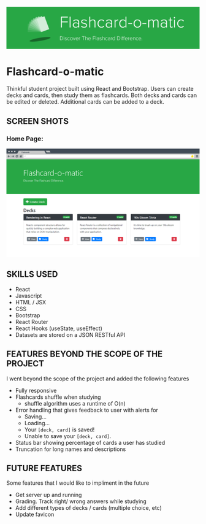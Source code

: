 ![Flashcard-o-matic Discover the flashcard difference](/src/readme/readme-header.png "Flashcard-o-matic")

#
# Flashcard-o-matic

Thinkful student project built using React and Bootstrap. Users can create decks and cards, then study them as flashcards. Both decks and cards can be edited or deleted. Additional cards can be added to a deck.

## SCREEN SHOTS

### Home Page:
![Home Page](/src/readme/scrn-sht-home.png)

## SKILLS USED
* React 
* Javascript
* HTML / JSX 
* CSS
* Bootstrap
* React Router
* React Hooks (useState, useEffect)
* Datasets are stored on a JSON RESTful API 

## FEATURES BEYOND THE SCOPE OF THE PROJECT

I went beyond the scope of the project and added the following features

* Fully responsive
* Flashcards shuffle when studying
    * shuffle algorithm uses a runtime of O(n)
* Error handling that gives feedback to user with alerts for
    * Saving...
    * Loading...
    * Your `[deck, card]` is saved!
    * Unable to save your `[deck, card]`.
* Status bar showing percentage of cards a user has studied
* Truncation for long names and descriptions

## FUTURE FEATURES

Some features that I would like to impliment in the future

* Get server up and running
* Grading. Track right/ wrong answers while studying
* Add different types of decks / cards (multiple choice, etc)
* Update favicon
